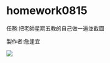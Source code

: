 # homework0815

任務:把老師星期五教的自己做一遍並截圖

製作者:詹逢宜

![](https://github.com/fongyi/homework/raw/step01.PNG)  